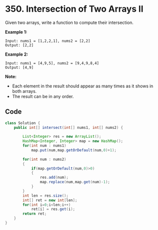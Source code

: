# 350. Intersection of Two Arrays II

Given two arrays, write a function to compute their intersection.

**Example 1:**

```
Input: nums1 = [1,2,2,1], nums2 = [2,2]
Output: [2,2]
```

**Example 2:**

```
Input: nums1 = [4,9,5], nums2 = [9,4,9,8,4]
Output: [4,9]
```

**Note:**

- Each element in the result should appear as many times as it shows in both arrays.
- The result can be in any order.



## Code

```java
class Solution {
    public int[] intersect(int[] nums1, int[] nums2) {
        
        List<Integer> res = new ArrayList();
        HashMap<Integer, Integer> map = new HashMap();
        for(int num : nums1)
            map.put(num,map.getOrDefault(num,0)+1);
        
        for(int num : nums2)
        {
            if(map.getOrDefault(num,0)>0)
            {
                res.add(num);
                map.replace(num,map.get(num)-1);
            }
        }
        int len = res.size();
        int[] ret = new int[len];
        for(int i=0;i<len;i++)
            ret[i] = res.get(i);
        return ret;        
    }
}
```

